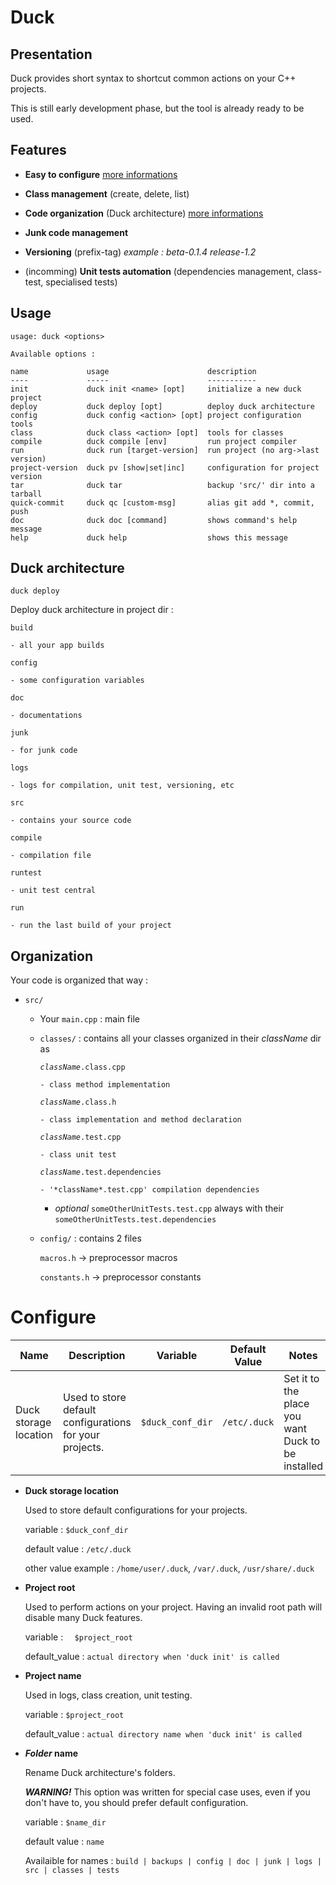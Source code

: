 # Duck

## Presentation

Duck provides short syntax to shortcut common actions on your C++ projects.

This is still early development phase, but the tool is already ready to be used.

## Features

  - **Easy to configure** [more informations](#configure)

  - **Class management** (create, delete, list)

  - **Code organization** (Duck architecture) [more informations](#duck-architecture)

  - **Junk code management**

  - **Versioning** (prefix-tag) *example : beta-0.1.4 release-1.2*

  - (incomming) **Unit tests automation** (dependencies management, class-test, specialised tests)



## Usage

```
usage: duck <options> 

Available options :

name             usage                      description
----             -----                      -----------
init             duck init <name> [opt]     initialize a new duck project
deploy           duck deploy [opt]          deploy duck architecture
config           duck config <action> [opt] project configuration tools
class            duck class <action> [opt]  tools for classes
compile          duck compile [env]         run project compiler
run              duck run [target-version]  run project (no arg->last version)
project-version  duck pv [show|set|inc]     configuration for project version
tar              duck tar                   backup 'src/' dir into a tarball
quick-commit     duck qc [custom-msg]       alias git add *, commit, push
doc              duck doc [command]         shows command's help message
help             duck help                  shows this message

```

## Duck architecture

`duck deploy`

  Deploy duck architecture in project dir :

  `build`
  
    - all your app builds
  
  `config`
  
    - some configuration variables
  
  `doc`
  
    - documentations
  
  `junk`
  
    - for junk code
  
  `logs`
  
    - logs for compilation, unit test, versioning, etc
  
  `src`
  
    - contains your source code
  
  `compile`
  
    - compilation file
  
  `runtest`
  
    - unit test central
  
  `run`
  
    - run the last build of your project

## Organization

Your code is organized that way :

- `src/`

  - Your `main.cpp` : main file

  - `classes/` : contains all your classes organized in their *className* dir as

      <code>*className*.class.cpp</code>

        - class method implementation

      <code>*className*.class.h</code>

        - class implementation and method declaration

      <code>*className*.test.cpp</code>

        - class unit test

      <code>*className*.test.dependencies</code>

        - '*className*.test.cpp' compilation dependencies

      + *optional* `someOtherUnitTests.test.cpp` always with their `someOtherUnitTests.test.dependencies`

  - `config/` : contains 2 files

    `macros.h` -> preprocessor macros

    `constants.h` -> preprocessor constants


# Configure

Name | Description | Variable | Default Value | Notes
--- | --- | --- | --- | ---
Duck storage location | Used to store default configurations for your projects. | `$duck_conf_dir` | `/etc/.duck` | Set it to the place you want Duck to be installed

- **Duck storage location**

  Used to store default configurations for your projects.

  variable : `$duck_conf_dir`

  default value : `/etc/.duck`

  other value example : `/home/user/.duck`, `/var/.duck`, `/usr/share/.duck`

- **Project root**

  Used to perform actions on your project. Having an invalid root path will disable many Duck features.

  variable : `  $project_root`

  default_value : `actual directory when 'duck init' is called`

- **Project name**

  Used in logs, class creation, unit testing.

  variable : `$project_root`

  default_value : `actual directory name when 'duck init' is called`

- ***Folder* name**
  
  Rename Duck architecture's folders.

  ***WARNING!*** This option was written for special case uses, even if you don't have to, you should prefer default configuration.

  variable : `$name_dir`

  default value : `name`

  Availaible for names : `build | backups | config | doc | junk | logs | src | classes | tests`

